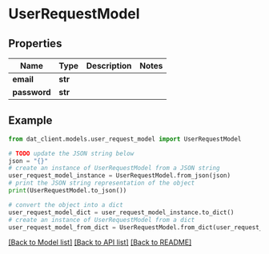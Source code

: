 # UserRequestModel


## Properties

Name | Type | Description | Notes
------------ | ------------- | ------------- | -------------
**email** | **str** |  | 
**password** | **str** |  | 

## Example

```python
from dat_client.models.user_request_model import UserRequestModel

# TODO update the JSON string below
json = "{}"
# create an instance of UserRequestModel from a JSON string
user_request_model_instance = UserRequestModel.from_json(json)
# print the JSON string representation of the object
print(UserRequestModel.to_json())

# convert the object into a dict
user_request_model_dict = user_request_model_instance.to_dict()
# create an instance of UserRequestModel from a dict
user_request_model_from_dict = UserRequestModel.from_dict(user_request_model_dict)
```
[[Back to Model list]](../README.md#documentation-for-models) [[Back to API list]](../README.md#documentation-for-api-endpoints) [[Back to README]](../README.md)


